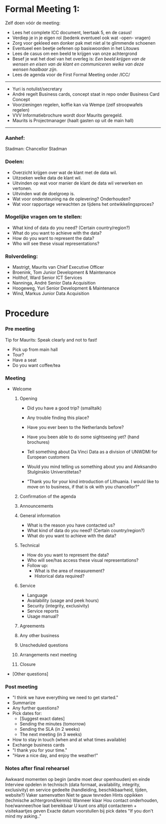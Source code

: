 # Formal Meeting 1:

Zelf doen vóór de meeting:
- Lees het complete ICC document, leertaak 5, en de casus!
- Verdiep je in je eigen rol (bedenk eventueel ook wat -open- vragen)
- Zorg voor gekleed een donker pak met niet al te glimmende schoenen
- Eventueel een beetje oefenen op basiswoorden in het Litouws
- Lees de casus om een beeld te krijgen van onze achtergrond
- Besef je wat het doel van het overleg is: _Een beeld krijgen van de wensen en eisen van de klant en communiceren welke van deze wensen haalbaar zijn._
- Lees de agenda voor de First Formal Meeting onder /ICC/

---

- Yuri is notulist/secretary
- André regelt Business cards, concept staat in repo onder Business Card Concept
- Voorzieningen regelen, koffie kan via Wempe (zelf stroopwafels regelen)
- VVV Informatiebrochure wordt door Maurits geregeld.
- Maurits is Projectmanager (haalt gasten op uit de main hall)

---

### Aanhef:
Stadman: Chancellor Stadman

### Doelen:
- Overzicht krijgen over wat de klant met de data wil.
- Uitzoeken welke data de klant wil.
- Uitvinden op wat voor manier de klant de data wil verwerken en vertonen.
- Uitvinden wat de doelgroep is.
- Wat voor ondersteuning na de oplevering? Onderhouden?
- Wat voor rapportage verwachten ze tijdens het ontwikkelingsproces?

### Mogelijke vragen om te stellen:
- What kind of data do you need? (Certain country/region?)
- What do you want to achieve with the data?
- How do you want to represent the data?
- Who will see these visual representations?

### Rolverdeling:
- Mastrigt, Maurits van Chief Executive Officer
- Broenink, Tom Junior Development & Maintenance
- Holthof, Ward Senior ICT Services
- Nanninga, André Senior Data Acquisition
- Hoogeweg, Yuri Senior Development & Maintenance
- Wind, Markus Junior Data Acquisition





# Procedure

### Pre meeting

Tip for Maurits: Speak clearly and not to fast!

- Pick up from main hall
- Tour?
- Have a seat
- Do you want coffee/tea

### Meeting

- Welcome

	1. Opening

		- Did you have a good trip? (smalltalk)
		- Any trouble finding this place?
		- Have you ever been to the Netherlands before?
		- Have you been able to do some sightseeing yet? (hand brochures)

		- Tell something about Da Vinci Data as a division of UNWDMI for European customers
		- Would you mind telling us something about you and Aleksandro Stulginskio Universtitetas?
		- "Thank you for your kind introduction of Lithuania. I would like to move on to business, if that is ok with you chancellor?"

	2. Confirmation of the agenda

	3. Announcements

	4. General information

		- What is the reason you have contacted us?
		- What kind of data do you need? (Certain country/region?)
		- What do you want to achieve with the data?

	5. Technical

		- How do you want to represent the data?
		- Who will see/has access these visual representations?
		- Follow up:
			- What is the area of measurement?
			- Historical data required?

	6. Service

		- Language
		- Availability (usage and peek hours)
		- Security (integrity, exclusivity)
		- Service reports
		- Usage manual?

	7. Agreements

	8. Any other business

	9. Unscheduled questions

	10. Arrangements next meeting

	11. Closure

- [Other questions]

### Post meeting

- "I think we have everything we need to get started."
- Summarize
- Any further questions?
- Pick dates for:
	- [Suggest exact dates]
	- Sending the minutes (tomorrow)
	- Sending the SLA (in 2 weeks)
	- The next meeting (in 3 weeks)
- How to stay in touch (when and at what times available)
- Exchange business cards
- "I thank you for your time."
- "Have a nice day, and enjoy the weather!"





### Notes after final rehearsel

Awkward momenten op begin (andre moet deur openhouden) en einde
Interview opdelen in technisch (data formaat, availability, integrity, exclusivity) en service gedeelte (handleiding, beschikbaarheid, tijden, website?)
Vaker samenvatten
Niet te gauw tevreden
Hints oppikken (technische achtergrond/kennis)
Wanneer klaar
Hou contact onderhouden, hoe/wanneer/hoe laat bereikbaar
U kunt ons altijd contacteren + visitekaartjes geven
Exacte datum voorstullen bij pick dates
"If you don't mind my asking.."